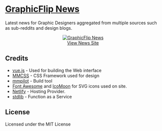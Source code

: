 # [GraphicFlip News](https://news.graphicflip.com)

Latest news for Graphic Designers aggregated from multiple sources such as sub-reddits and design blogs.

<p align="center">
<a href="https://news.graphicflip.com/" title="News for Graphic Designers">
<img src="https://news.graphicflip.com/img/featured.png" alt="GraphicFlip News"></img>
<br>
View News Site
</a>
</p>


## Credits

 - [vue.js](http://vuejs.org/) - Used for building the Web interface
 - [MMCSS](https://mmcss.kunruchcreations.com/) - CSS Framework used for design
 - [mmpilot](https://mmpilot.kunruchcreations.com/) - Build tool
 - [Font Awesome](http://fontawesome.io/) and [IcoMoon](https://icomoon.io/) for SVG icons used on site.
 - [Netlify](https://www.netlify.com/) - Hosting Provider.
 - [stdlib](https://stdlib.com/) - Function as a Service

## License

Licensed under the MIT License
